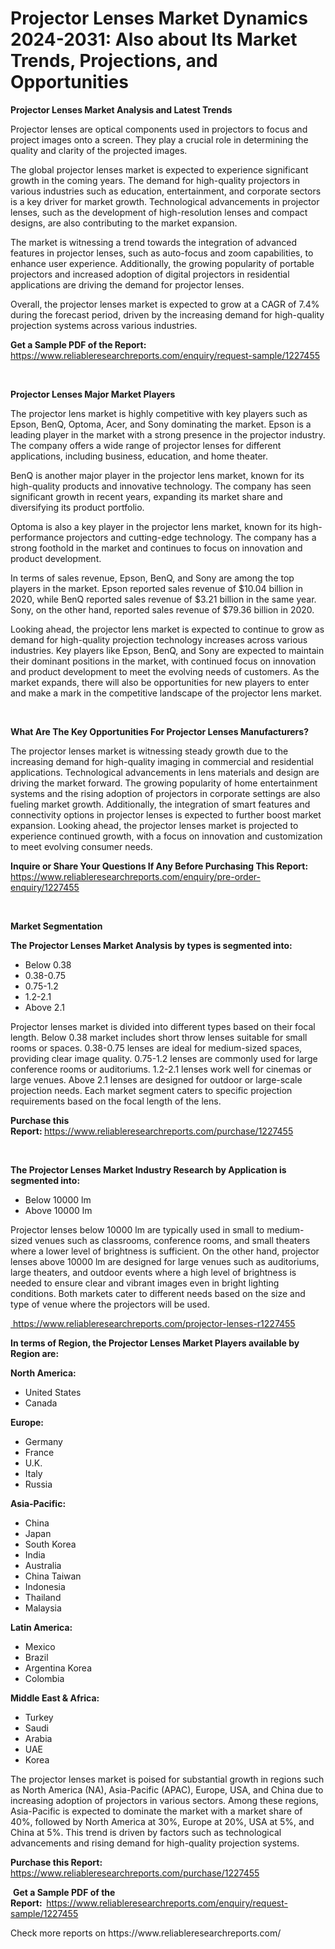 <p><h1>Projector Lenses Market Dynamics 2024-2031: Also about Its Market Trends, Projections, and Opportunities</h1></p><p><strong>Projector Lenses Market Analysis and Latest Trends</strong></p>
<p><p>Projector lenses are optical components used in projectors to focus and project images onto a screen. They play a crucial role in determining the quality and clarity of the projected images.</p><p>The global projector lenses market is expected to experience significant growth in the coming years. The demand for high-quality projectors in various industries such as education, entertainment, and corporate sectors is a key driver for market growth. Technological advancements in projector lenses, such as the development of high-resolution lenses and compact designs, are also contributing to the market expansion.</p><p>The market is witnessing a trend towards the integration of advanced features in projector lenses, such as auto-focus and zoom capabilities, to enhance user experience. Additionally, the growing popularity of portable projectors and increased adoption of digital projectors in residential applications are driving the demand for projector lenses.</p><p>Overall, the projector lenses market is expected to grow at a CAGR of 7.4% during the forecast period, driven by the increasing demand for high-quality projection systems across various industries.</p></p>
<p><strong>Get a Sample PDF of the Report:&nbsp;</strong> <a href="https://www.reliableresearchreports.com/enquiry/request-sample/1227455">https://www.reliableresearchreports.com/enquiry/request-sample/1227455</a></p>
<p>&nbsp;</p>
<p><strong>Projector Lenses Major Market Players</strong></p>
<p><p>The projector lens market is highly competitive with key players such as Epson, BenQ, Optoma, Acer, and Sony dominating the market. Epson is a leading player in the market with a strong presence in the projector industry. The company offers a wide range of projector lenses for different applications, including business, education, and home theater.</p><p>BenQ is another major player in the projector lens market, known for its high-quality products and innovative technology. The company has seen significant growth in recent years, expanding its market share and diversifying its product portfolio.</p><p>Optoma is also a key player in the projector lens market, known for its high-performance projectors and cutting-edge technology. The company has a strong foothold in the market and continues to focus on innovation and product development.</p><p>In terms of sales revenue, Epson, BenQ, and Sony are among the top players in the market. Epson reported sales revenue of $10.04 billion in 2020, while BenQ reported sales revenue of $3.21 billion in the same year. Sony, on the other hand, reported sales revenue of $79.36 billion in 2020.</p><p>Looking ahead, the projector lens market is expected to continue to grow as demand for high-quality projection technology increases across various industries. Key players like Epson, BenQ, and Sony are expected to maintain their dominant positions in the market, with continued focus on innovation and product development to meet the evolving needs of customers. As the market expands, there will also be opportunities for new players to enter and make a mark in the competitive landscape of the projector lens market.</p></p>
<p>&nbsp;</p>
<p><strong>What Are The Key Opportunities For Projector Lenses Manufacturers?</strong></p>
<p><p>The projector lenses market is witnessing steady growth due to the increasing demand for high-quality imaging in commercial and residential applications. Technological advancements in lens materials and design are driving the market forward. The growing popularity of home entertainment systems and the rising adoption of projectors in corporate settings are also fueling market growth. Additionally, the integration of smart features and connectivity options in projector lenses is expected to further boost market expansion. Looking ahead, the projector lenses market is projected to experience continued growth, with a focus on innovation and customization to meet evolving consumer needs.</p></p>
<p><strong>Inquire or Share Your Questions If Any Before Purchasing This Report:</strong> <a href="https://www.reliableresearchreports.com/enquiry/pre-order-enquiry/1227455">https://www.reliableresearchreports.com/enquiry/pre-order-enquiry/1227455</a></p>
<p>&nbsp;</p>
<p><strong>Market Segmentation</strong></p>
<p><strong>The Projector Lenses Market Analysis by types is segmented into:</strong></p>
<p><ul><li>Below 0.38</li><li>0.38-0.75</li><li>0.75-1.2</li><li>1.2-2.1</li><li>Above 2.1</li></ul></p>
<p><p>Projector lenses market is divided into different types based on their focal length. Below 0.38 market includes short throw lenses suitable for small rooms or spaces. 0.38-0.75 lenses are ideal for medium-sized spaces, providing clear image quality. 0.75-1.2 lenses are commonly used for large conference rooms or auditoriums. 1.2-2.1 lenses work well for cinemas or large venues. Above 2.1 lenses are designed for outdoor or large-scale projection needs. Each market segment caters to specific projection requirements based on the focal length of the lens.</p></p>
<p><strong>Purchase this Report:&nbsp;</strong><a href="https://www.reliableresearchreports.com/purchase/1227455">https://www.reliableresearchreports.com/purchase/1227455</a></p>
<p>&nbsp;</p>
<p><strong>The Projector Lenses Market Industry Research by Application is segmented into:</strong></p>
<p><ul><li>Below 10000 lm</li><li>Above 10000 lm</li></ul></p>
<p><p>Projector lenses below 10000 lm are typically used in small to medium-sized venues such as classrooms, conference rooms, and small theaters where a lower level of brightness is sufficient. On the other hand, projector lenses above 10000 lm are designed for large venues such as auditoriums, large theaters, and outdoor events where a high level of brightness is needed to ensure clear and vibrant images even in bright lighting conditions. Both markets cater to different needs based on the size and type of venue where the projectors will be used.</p></p>
<p><a href="https://www.reliableresearchreports.com/projector-lenses-r1227455">&nbsp;https://www.reliableresearchreports.com/projector-lenses-r1227455</a></p>
<p><strong>In terms of Region, the Projector Lenses Market Players available by Region are:</strong></p>
<p>
    <p> <strong> North America: </strong>
        <ul>
            <li>United States</li>
            <li>Canada</li>
        </ul>
        </p> 
    <p> <strong> Europe: </strong>
        <ul>
            <li>Germany</li>
            <li>France</li>
            <li>U.K.</li>
            <li>Italy</li>
            <li>Russia</li>
        </ul>
        </p> 
    <p> <strong> Asia-Pacific: </strong>
        <ul>
            <li>China</li>
            <li>Japan</li>
            <li>South Korea</li>
            <li>India</li>
            <li>Australia</li>
            <li>China Taiwan</li>
            <li>Indonesia</li>
            <li>Thailand</li>
            <li>Malaysia</li>
        </ul>
        </p> 
    <p> <strong> Latin America: </strong>
        <ul>
            <li>Mexico</li>
            <li>Brazil</li>
            <li>Argentina Korea</li>
            <li>Colombia</li>
        </ul>
        </p> 
    <p> <strong> Middle East & Africa: </strong>
        <ul>
            <li>Turkey</li>
            <li>Saudi</li>
            <li>Arabia</li>
            <li>UAE</li>
            <li>Korea</li>
        </ul>
    </p>
    </p>
<p><p>The projector lenses market is poised for substantial growth in regions such as North America (NA), Asia-Pacific (APAC), Europe, USA, and China due to increasing adoption of projectors in various sectors. Among these regions, Asia-Pacific is expected to dominate the market with a market share of 40%, followed by North America at 30%, Europe at 20%, USA at 5%, and China at 5%. This trend is driven by factors such as technological advancements and rising demand for high-quality projection systems.</p></p>
<p><strong>Purchase this Report: </strong><a href="https://www.reliableresearchreports.com/purchase/1227455">https://www.reliableresearchreports.com/purchase/1227455</a></p>
<p>&nbsp;<strong>Get a Sample PDF of the Report:&nbsp;&nbsp;</strong><a href="https://www.reliableresearchreports.com/enquiry/request-sample/1227455">https://www.reliableresearchreports.com/enquiry/request-sample/1227455</a></p>
<p><strong></strong></p>
<p>Check more reports on https://www.reliableresearchreports.com/</p>